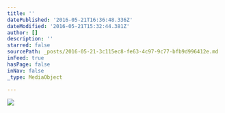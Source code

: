 ```yaml
---
title: ''
datePublished: '2016-05-21T16:36:48.336Z'
dateModified: '2016-05-21T15:32:44.381Z'
author: []
description: ''
starred: false
sourcePath: _posts/2016-05-21-3c115ec8-fe63-4c97-9c77-bfb9d996412e.md
inFeed: true
hasPage: false
inNav: false
_type: MediaObject

---
```

![](https://the-grid-user-content.s3-us-west-2.amazonaws.com/a3880e94-18f2-4e85-a776-2bff62713dc8.jpg)